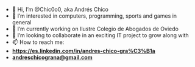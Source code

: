 - 👋 Hi, I’m @Chic0o0, aka Andrés Chico
- 👀 I’m interested in computers, programming, sports and games in general
- 🌱 I’m currently working on Ilustre Colegio de Abogados de Oviedo
- 💞️ I’m looking to collaborate in an exciting IT project to grow along with
- 📫 How to reach me:
-   **https://es.linkedin.com/in/andres-chico-gra%C3%B1a**
-   **andreschicograna@gmail.com**

<!---
Chic0o0/Chic0o0 is a ✨ special ✨ repository because its `README.md` (this file) appears on your GitHub profile.
You can click the Preview link to take a look at your changes.
--->
